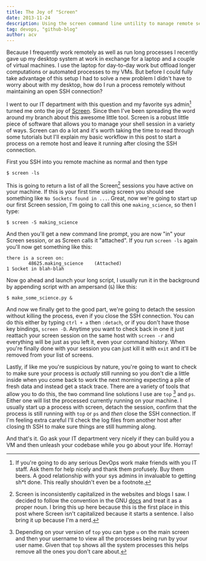 ```yaml
---
title: The Joy of "Screen"
date: 2013-11-24
description: Using the screen command line untility to manage remote sessions
tag: devops, "github-blog"
author: acv
---
```


Because I frequently work remotely as well as run long processes I recently gave up my desktop system at work in exchange for a laptop and a couple of virtual machines. I use the laptop for day-to-day work but offload longer computations or automated processes to my VMs. But before I could fully take advantage of this setup  I had to solve a new problem I didn't have to worry about with my desktop, how do I run a process remotely without maintaining an open SSH connection? 

I went to our IT department with this question and my favorite sys admin[^1] turned me onto the joy of [Screen](http://en.wikipedia.org/wiki/GNU_Screen). Since then I've been spreading the word around my branch about this awesome little tool. Screen is a robust little piece of software that allows you to manage your shell session in a variety of ways. Screen can do a lot and it's worth taking the time to read through some tutorials but I'll explain my basic workflow in this post to start a process on a remote host and leave it running after closing the SSH connection. 

First you SSH into you remote machine as normal and then type

```
$ screen -ls 
```

This is going to return a list of all the Screen[^2] sessions you have active on your machine. If this is your first time using screen you should see something like `No Sockets found in ...`. Great, now we're going to start up our first Screen session, I'm going to call this one `making_science`, so then I type:

```
$ screen -S making_science
```

And then you'll get a new command line prompt, you are now "in" your Screen session, or as Screen calls it "attached". If you run `screen -ls` again you'll now get something like this:

```
there is a screen on:
        48625.making_science    (Attached)
1 Socket in blah-blah
```

Now go ahead and launch your long script, I usually run it in the background by appending script with an ampersand (`&`) like this:

```
$ make_some_science.py &
```

And now we finally get to the good part, we're going to detach the session without killing the process, even if you close the SSH connection. You can do this either by typing `ctrl + a` then `:detach`,  or if you don't have those key bindings, `screen -D`. Anytime you want to check back in one it just reattach your screen session on the same host with `screen -r` and everything will be just as you left it, even your command history. When you're finally done with your session you can just kill it with `exit` and it'll be removed from your list of screens.

Lastly, if like me you're suspicious by nature, you're going to want to check to make sure your process is _actualy_ still running so you don't die a little inside when you come back to work the next morning expecting a pile of fresh data and instead get a stack trace. There are a variety of tools that allow you to do this, the two command line solutions I use are `top` [^3] and `ps`. Either one will list the processed currently running on your machine. I usually start up a process with screen, detach the session, confirm that the process is still running with `top` or `ps` and _then_ close the SSH connection. If I'm feeling extra careful I'll check the log files from another host after closing th SSH to make sure things are still humming along. 

And that's it. Go ask your IT department very nicely if they can build you a VM and then unleash your codebase while you go about your life. Horray! 

[^1]: If you're going to do any serious DevOps work make friends with you IT staff. Ask them for help nicely and thank them profusely. Buy them beers. A good relationship with your sys admins in invaluable to getting sh*t done. This really shouldn't even be a footnote.

[^2]: Screen is inconsistently capitalized in the websites and blogs I saw. I decided to follow the convention in the GNU [docs](https://www.gnu.org/software/screen/) and treat it as a proper noun. I bring this up here because this is the first place in this post where Screen isn't capitalized because it starts a sentence. I also bring it up because I'm a nerd.

[^3]: Depending on your version of `top` you can type `u` on the main screen and then your username to view all the processes being run by your user name. Given that `top` shows all the system processes this helps remove all the ones you don't care about.
